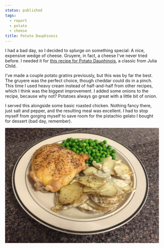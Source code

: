 ```yaml
---
status: published
tags:
  - report
  - potato
  - cheese
title: Potato Dauphinois
---
```


I had a bad day, so I decided to splurge on something special: A nice,
expensive wedge of cheese. Gruyere, in fact, a cheese I've never tried
before. I needed it for [this recipe for Potato
Dauphinois](http://www.recipetineats.com/julia-childs-potato-dauphinois-gratin-potato-bake/),
a classic from Julia Child.

I've made a couple potato gratins previously, but this was by far the
best. The gruyere was the perfect choice, though cheddar could do in
a pinch. This time I used heavy cream instead of half-and-half from
other recipes, which I think was the biggest improvement.  I added some
onions to the recipe, because why not? Potatoes always go great with
a little bit of onion.

I served this alongside some basic roasted chicken. Nothing fancy there,
just salt and pepper, and the resulting meal was excellent. I had to
stop myself from gorging myself to save room for the pistachio gelato
I bought for dessert (bad day, remember).

![Potato dauphinois with roasted chicken and peas](glamour.jpg)

